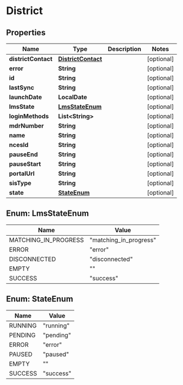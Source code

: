 

# District


## Properties

| Name | Type | Description | Notes |
|------------ | ------------- | ------------- | -------------|
|**districtContact** | [**DistrictContact**](DistrictContact.md) |  |  [optional] |
|**error** | **String** |  |  [optional] |
|**id** | **String** |  |  [optional] |
|**lastSync** | **String** |  |  [optional] |
|**launchDate** | **LocalDate** |  |  [optional] |
|**lmsState** | [**LmsStateEnum**](#LmsStateEnum) |  |  [optional] |
|**loginMethods** | **List&lt;String&gt;** |  |  [optional] |
|**mdrNumber** | **String** |  |  [optional] |
|**name** | **String** |  |  [optional] |
|**ncesId** | **String** |  |  [optional] |
|**pauseEnd** | **String** |  |  [optional] |
|**pauseStart** | **String** |  |  [optional] |
|**portalUrl** | **String** |  |  [optional] |
|**sisType** | **String** |  |  [optional] |
|**state** | [**StateEnum**](#StateEnum) |  |  [optional] |



## Enum: LmsStateEnum

| Name | Value |
|---- | -----|
| MATCHING_IN_PROGRESS | &quot;matching_in_progress&quot; |
| ERROR | &quot;error&quot; |
| DISCONNECTED | &quot;disconnected&quot; |
| EMPTY | &quot;&quot; |
| SUCCESS | &quot;success&quot; |



## Enum: StateEnum

| Name | Value |
|---- | -----|
| RUNNING | &quot;running&quot; |
| PENDING | &quot;pending&quot; |
| ERROR | &quot;error&quot; |
| PAUSED | &quot;paused&quot; |
| EMPTY | &quot;&quot; |
| SUCCESS | &quot;success&quot; |



